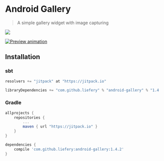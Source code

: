 # Android Gallery

> A simple gallery widget with image capturing

[![](https://jitpack.io/v/liefery/android-gallery.svg)](https://jitpack.io/#liefery/android-gallery)

[![Preview animation](https://liefery.github.io/android-gallery/preview.jpg)](https://www.youtube.com/watch?v=DTpj6bi7jcc)

## Installation

### sbt

```scala
resolvers += "jitpack" at "https://jitpack.io"

libraryDependencies += "com.github.liefery" % "android-gallery" % "1.4.2"
```

### Gradle

```groovy
allprojects {
    repositories {
        ...
        maven { url "https://jitpack.io" }
    }
}

dependencies {
    compile 'com.github.liefery:android-gallery:1.4.2'
}
```
